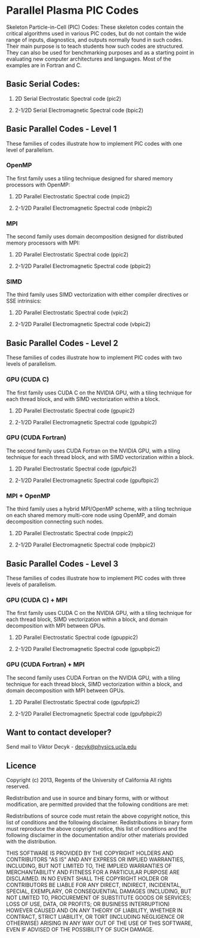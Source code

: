 # Parallel Plasma PIC Codes

Skeleton Particle-in-Cell (PIC) Codes: These skeleton codes contain
the critical algorithms used in various PIC codes, but do not contain
the wide range of inputs, diagnostics, and outputs normally found in
such codes. Their main purpose is to teach students how such codes are
structured. They can also be used for benchmarking purposes and as a
starting point in evaluating new computer architectures and languages.
Most of the examples are in Fortran and C.

## Basic Serial Codes:

1. 2D Serial Electrostatic Spectral code (pic2)

2. 2-1/2D Serial Electromagnetic Spectral code (bpic2)

## Basic Parallel Codes - Level 1

These families of codes illustrate how to implement PIC codes with one
level of parallelism.

### OpenMP

The first family uses a tiling technique designed for shared memory
processors with OpenMP:

1. 2D Parallel Electrostatic Spectral code (mpic2)

2. 2-1/2D Parallel Electromagnetic Spectral code (mbpic2)

### MPI

The second family uses domain decomposition designed for distributed
memory processors with MPI:

1. 2D Parallel Electrostatic Spectral code (ppic2)

2. 2-1/2D Parallel Electromagnetic Spectral code (pbpic2)

### SIMD

The third family uses SIMD vectorization with either compiler
directives or SSE intrinsics:

1. 2D Parallel Electrostatic Spectral code (vpic2)

2. 2-1/2D Parallel Electromagnetic Spectral code (vbpic2)

## Basic Parallel Codes - Level 2

These families of codes illustrate how to implement PIC codes with two
levels of parallelism.

### GPU (CUDA C)

The first family uses CUDA C on the NVIDIA GPU, with a tiling
technique for each thread block, and with SIMD vectorization within a
block.

1. 2D Parallel Electrostatic Spectral code (gpupic2)

2. 2-1/2D Parallel Electromagnetic Spectral code (gpubpic2)

### GPU (CUDA Fortran)

The second family uses CUDA Fortran on the NVIDIA GPU, with a tiling
technique for each thread block, and with SIMD vectorization within a
block.

1. 2D Parallel Electrostatic Spectral code (gpufpic2)

2. 2-1/2D Parallel Electromagnetic Spectral code (gpufbpic2)

### MPI + OpenMP

The third family uses a hybrid MPI/OpenMP scheme, with a tiling
technique on each shared memory multi-core node using OpenMP, and
domain decomposition connecting such nodes.

1. 2D Parallel Electrostatic Spectral code (mppic2)

2. 2-1/2D Parallel Electromagnetic Spectral code (mpbpic2)

## Basic Parallel Codes - Level 3

These families of codes illustrate how to implement PIC codes with
three levels of parallelism.

### GPU (CUDA C) + MPI

The first family uses CUDA C on the NVIDIA GPU, with a tiling
technique for each thread block, SIMD vectorization within a block,
and domain decomposition with MPI between GPUs.

1. 2D Parallel Electrostatic Spectral code (gpuppic2)

2. 2-1/2D Parallel Electromagnetic Spectral code (gpupbpic2)

### GPU (CUDA Fortran) + MPI

The second family uses CUDA Fortran on the NVIDIA GPU, with a tiling
technique for each thread block, SIMD vectorization within a block,
and domain decomposition with MPI between GPUs.

1. 2D Parallel Electrostatic Spectral code (gpufppic2)

2. 2-1/2D Parallel Electromagnetic Spectral code (gpufpbpic2)

## Want to contact developer?

Send mail to Viktor Decyk - decyk@physics.ucla.edu 

## Licence

Copyright (c) 2013, Regents of the University of California
All rights reserved.

Redistribution and use in source and binary forms, with or without modification,
are permitted provided that the following conditions are met:

   Redistributions of source code must retain the above copyright notice, this
   list of conditions and the following disclaimer.
   Redistributions in binary form must reproduce the above copyright notice,
   this list of conditions and the following disclaimer in the documentation
   and/or other materials provided with the distribution.
   
THIS SOFTWARE IS PROVIDED BY THE COPYRIGHT HOLDERS AND CONTRIBUTORS "AS IS"
AND ANY EXPRESS OR IMPLIED WARRANTIES, INCLUDING, BUT NOT LIMITED TO, THE
IMPLIED WARRANTIES OF MERCHANTABILITY AND FITNESS FOR A PARTICULAR PURPOSE
ARE DISCLAIMED. IN NO EVENT SHALL THE COPYRIGHT HOLDER OR CONTRIBUTORS BE
LIABLE FOR ANY DIRECT, INDIRECT, INCIDENTAL, SPECIAL, EXEMPLARY, OR
CONSEQUENTIAL DAMAGES (INCLUDING, BUT NOT LIMITED TO, PROCUREMENT OF
SUBSTITUTE GOODS OR SERVICES; LOSS OF USE, DATA, OR PROFITS; OR BUSINESS
INTERRUPTION) HOWEVER CAUSED AND ON ANY THEORY OF LIABILITY, WHETHER IN
CONTRACT, STRICT LIABILITY, OR TORT (INCLUDING NEGLIGENCE OR OTHERWISE)
ARISING IN ANY WAY OUT OF THE USE OF THIS SOFTWARE, EVEN IF ADVISED OF THE
POSSIBILITY OF SUCH DAMAGE.
